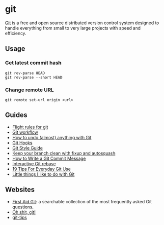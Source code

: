 # git

[Git](http://git-scm.com/) is a free and open source distributed version control
system designed to handle everything from small to very large projects with
speed and efficiency.

## Usage

### Get latest commit hash

```
git rev-parse HEAD
git rev-parse --short HEAD
```

### Change remote URL

```
git remote set-url origin <url>
```

## Guides

- [Flight rules for git](https://github.com/k88hudson/git-flight-rules)
- [Git workflow](https://github.com/asmeurer/git-workflow)
- [How to undo (almost) anything with
  Git](https://github.com/blog/2019-how-to-undo-almost-anything-with-git)
- [Git Hooks](http://githooks.com/)
- [Git Style Guide](https://github.com/jonathanong/git-style-guide)
- [Keep your branch clean with fixup and
  autosquash](http://fle.github.io/git-tip-keep-your-branch-clean-with-fixup-and-autosquash.html)
- [How to Write a Git Commit Message](http://chris.beams.io/posts/git-commit/)
- [Interactive Git
  rebase](http://bloerg.net/2015/07/29/interactive-git-rebase.html)
- [19 Tips For Everyday Git
  Use](http://www.alexkras.com/19-git-tips-for-everyday-use/)
- [Little things I like to do with
  Git](https://csswizardry.com/2017/05/little-things-i-like-to-do-with-git/)

## Websites

- [First Aid Git](http://firstaidgit.io/): a searchable collection of the most
  frequently asked Git questions.
- [Oh shit, git!](http://ohshitgit.com/)
- [git-tips](http://git.io/git-tips)
